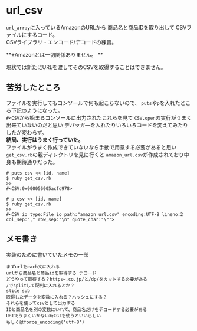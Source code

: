 # url_csv  
`url_array`に入っているAmazonのURLから
商品名と商品IDを取り出して
CSVファイルにするコード。  
CSVライブラリ・エンコード/デコードの練習。  

**※Amazonとは一切関係ありません。 **   

現状では新たにURLを渡してそのCSVを取得することはできません。  

## 苦労したところ  
ファイルを実行してもコンソールで何も起こらないので、
`puts`や`p`を入れたところ下記のようになった。  
`#<CSV`から始まるコンソールに出力されたこれらを見て
`CSV.open`の実行がうまく出来ていないのだと思い
デバッガ―を入れたりいろいろコードを変えてみたりしたが変わらず。  
**結局、実行はうまく行っていた。**  
ファイルがうまく作成できていないなら手動で用意する必要があると思い
`get_csv.rb`の親ディレクトリを見に行くと
`amazon_url.csv`が作成されており中身も期待通りだった。  
```  
# puts csv << [id, name]  
$ ruby get_csv.rb  
>>  
#<CSV:0x000056005acfd978>  

# p csv << [id, name]  
$ ruby get_csv.rb  
>>  
#<CSV io_type:File io_path:"amazon_url.csv" encoding:UTF-8 lineno:2 col_sep:"," row_sep:"\n" quote_char:"\"">  
```  

## メモ書き
実装のために書いていたメモの一部
```  
まずurlをeach文に入れる  
urlから商品名と商品idを取得する デコード  
どうやって取得する？https~.co.jp/と/dp/をカットする必要がある  
/でsplitして配列に入れるとか？  
slice sub  
取得したデータを変数に入れる？ハッシュにする？  
それらを使ってcsvとして出力する  
IDと商品名を別の変数にいれて、商品名だけをデコードする必要がある  
URIでうまくいかない時CGIを使うといいらしい  
もしくはforce_encoding('utf-8')  
```  